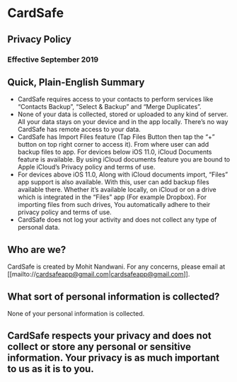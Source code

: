 # CardSafe

## Privacy Policy
### Effective September 2019

## Quick, Plain-English Summary
* CardSafe requires access to your contacts to perform services like “Contacts Backup”, “Select & Backup” and “Merge Duplicates”.
* None of your data is collected, stored or uploaded to any kind of server. All your data stays on your device and in the app locally. There’s no way CardSafe has remote access to your data.
* CardSafe has Import Files feature (Tap Files Button then tap the “+” button on top right corner to access it). From where user can add backup files to app. For devices below iOS 11.0, iCloud Documents feature is available. By using iCloud documents feature you are bound to Apple iCloud’s Privacy policy and terms of use. 
* For devices above iOS 11.0, Along with iCloud documents import, “Files” app support is also available. With this, user can add backup files available there. Whether it’s available locally, on iCloud or on a drive which is integrated in the “Files” app (For example Dropbox). For importing files from such drives, You automatically adhere to their privacy policy and terms of use.
* CardSafe does not log your activity and does not collect any type of personal data.


## Who are we?
CardSafe is created by Mohit Nandwani. For any concerns, please email at [[mailto://cardsafeapp@gmail.com|cardsafeapp@gmail.com]].

## What sort of personal information is collected?
None of your personal information is collected.

## CardSafe respects your privacy and does not collect or store any personal or sensitive information. Your privacy is as much important to us as it is to you.

